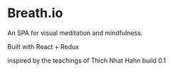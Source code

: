 # Breath.io

An SPA for visual meditation and mindfulness.

Built with React + Redux

inspired by the teachings of Thich Nhat Hahn
build 0.1
